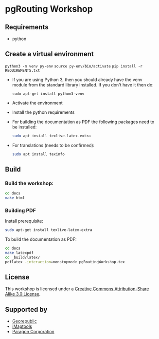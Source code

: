 # pgRouting Workshop
## Requirements

* python

## Create a virtual environment

  ``` python3 -m venv py-env ```
  ``` source py-env/bin/activate ```
  ``` pip install -r REQUIREMENTS.txt ```
* If you are using Python 3, then you should already have the venv module from the standard library installed. If you don't have it then do:

  ``` sudo apt-get install python3-venv ```
* Activate the environment

* Install the python requirements

* For building the documentation as PDF the following packages need to be installed:
  ```bash
  sudo apt install texlive-latex-extra
  ```

* For translations (needs to be confirmed):

  ```bash
  sudo apt install texinfo
  ```

## Build

### Build the workshop:

```bash
cd docs
make html
```
### Building PDF

Install prerequisite:
```bash
sudo apt-get install texlive-latex-extra
```

To build the documentation as PDF:

```bash
cd docs
make latexpdf
cd _build/latex/
pdflatex -interaction=nonstopmode pgRoutingWorkshop.tex
```

## License

This workshop is licensed under a [Creative Commons Attribution-Share Alike 3.0 License](http://creativecommons.org/licenses/by-sa/3.0/).

## Supported by

* [Georepublic](https://georepublic.info)
* [iMaptools](http://imaptools.com)
* [Paragon Corporation](https://www.paragoncorporation.com)
